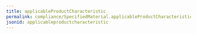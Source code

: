 ```yaml
---
title: applicableProductCharacteristic
permalink: compliance/SpecifiedMaterial.applicableProductCharacteristic.html
jsonid: applicableproductcharacteristic
---
```

